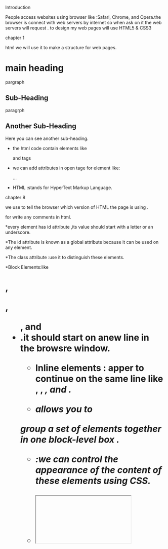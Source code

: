 Introduction

People access websites using browser like :Safari, 
Chrome, and Opera.the browser is connect with web servers by internet so when ask on it the web servers will request .
to design my web pages will use HTML5 & CSS3 

chapter 1

html we will use it to make a structure for web pages.
<html>
  <head>
     <title> html </title>
  </head>
  <body>
     <h1> main heading </h1>
     <p> pargraph <p>
     <h2> Sub-Heading </h2>
     <p> paragrph </p>
     <h2> Another Sub-Heading</h2>
    <p>Here you can see another sub-heading.</p>
  </body>
</html>

* the html code contain elements like  <p> and tags <p></p>
* we can add attributes in open tage for element like: <p name="value">...</p>
* HTML :stands for HyperText Markup Language.


chapter 8

we use <!DOCTYPE html> to tell the browser which version of HTML 
the page is using .

<!-- --> for write any comments in html.

*every element has id attribute ,its value should start with 
a letter or an underscore.

*The id attribute is known as a 
global attribute because it can 
be used on any element.

*The class attribute :use it to distinguish these elements.

*Block Elements:like <h1>, <p>, <ul>, and <li>.it should start on anew line in the browsre window.

* Inline elements : apper to continue on the 
same line like <a>, <b>, <em>, and <img>.

* <div>  allows you to 
group a set of elements together 
in one block-level box .

* <span>  :we can control the 
appearance of the content of 
these elements using CSS.

* <iframe> is alittle window appear in web browser like agoogle map into apage , the attribute used with it src,height,width ,scrolling (yes or no) , frameborder (0 or 1)
and seamless .

*<meta> element :1. indide the head element.
                 2. not visible to user 
                 3. not have closing tage
                 4. name and content the most attribute for it .
                 
* escape characters :& and what is chsracters you need.
                 
chapter 17

* new set of elements to divide up the parts of page and to help describe the structure of the page like: <nav> ,<header> , <article> ,<aside> ,<footer>

* header contain the site name and main navigation.

* footer contain the copywrite information

* articles contain any section of page as acontainer.

* aside if it contain info related to article it should inside the acrtical 
and if not it should be outsite the article .

*heading groups <hgroup> use for group set of h1,h2...h6 and adjuste on it as one element




chapter 18

*wireframe is asketck used by designers involves elements of project .
*we can change size, color , style for text.

*for desiging navigation use <nav></nav> to add links.
*  The aim  to create a diagram of the pages that will be used to structure the site. This is 
known as a site map.





chapter 1 js


to run ascript :1.press abotton
                2.tap alink
                3.use a cursor
                4.when added info

*in javascript it easy to access to a content and modify it .

*in java we can display a slideshows and modify it 

* exa  <p attribute name="attrebute value">name<p/> 

*A script is a series of instructions that a 
computer can follow to achieve a goal

*the first thing we should make aset of detailed instructions and tasks like
 awireframe

*the script follow the instructions step by step
the process of learning the language: 
FLOWCHART KEY 
Event
Input or output
Generic step 
 Decision



EXPRESSIONS

1. one value to variable expressins like var name ="sanabel";

2. tow or more variable expressins like var area = 5*9;
 

OPERATORS 

ASSIGNMENT OPERATORS =  +=  
ARITHMETIC OPERATORS + - * / ** %
STRING OPERATORS  BETWEEN " " OR ''
COMPARISON OPERATORS < > <= >= == === != !==
LOGICAL OPERATORS &&  the ansewr will be true or fulse











